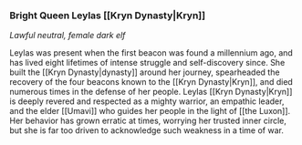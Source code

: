 ### Bright Queen Leylas [[Kryn Dynasty|Kryn]]

_Lawful neutral, female dark elf_

Leylas was present when the first beacon was found a millennium ago, and has lived eight lifetimes of intense struggle and self-discovery since. She built the [[Kryn Dynasty|dynasty]] around her journey, spearheaded the recovery of the four beacons known to the [[Kryn Dynasty|Kryn]], and died numerous times in the defense of her people. Leylas [[Kryn Dynasty|Kryn]] is deeply revered and respected as a mighty warrior, an empathic leader, and the elder [[Umavi]] who guides her people in the light of [[the Luxon]]. Her behavior has grown erratic at times, worrying her trusted inner circle, but she is far too driven to acknowledge such weakness in a time of war.